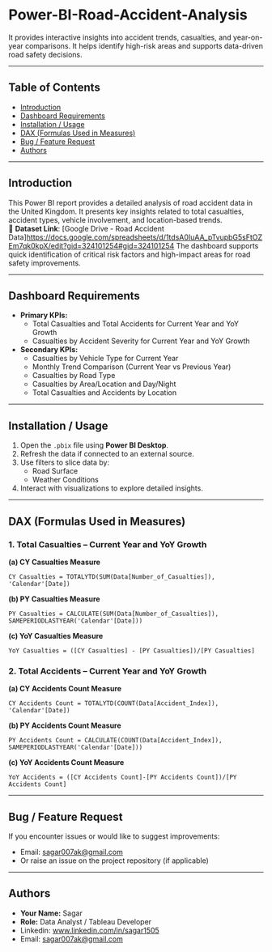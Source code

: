 # Power-BI-Road-Accident-Analysis
It provides interactive insights into accident trends, casualties, and year-on-year comparisons. It helps identify high-risk areas and supports data-driven road safety decisions.

---

## Table of Contents
- [Introduction](#introduction)
- [Dashboard Requirements](#dashboard-requirements)
- [Installation / Usage](#installation--usage)
- [DAX (Formulas Used in Measures)](#dax-formulas-used-in-measures)
- [Bug / Feature Request](#bug--feature-request)
- [Authors](#authors)

---

## Introduction

This Power BI report provides a detailed analysis of road accident data in the United Kingdom. It presents key insights related to total casualties, accident types, vehicle involvement, and location-based trends.  
🔗 **Dataset Link**: [Google Drive - Road Accident Data]https://docs.google.com/spreadsheets/d/1tdsA0IuAA_pTvupbG5sFtOZEm7qk0kpX/edit?gid=324101254#gid=324101254
The dashboard supports quick identification of critical risk factors and high-impact areas for road safety improvements.

---

## Dashboard Requirements

- **Primary KPIs:**
  - Total Casualties and Total Accidents for Current Year and YoY Growth
  - Casualties by Accident Severity for Current Year and YoY Growth
- **Secondary KPIs:**
  - Casualties by Vehicle Type for Current Year
  - Monthly Trend Comparison (Current Year vs Previous Year)
  - Casualties by Road Type
  - Casualties by Area/Location and Day/Night
  - Total Casualties and Accidents by Location

---

## Installation / Usage

1. Open the `.pbix` file using **Power BI Desktop**.
2. Refresh the data if connected to an external source.
3. Use filters to slice data by:
   - Road Surface
   - Weather Conditions
4. Interact with visualizations to explore detailed insights.

---

## DAX (Formulas Used in Measures)

### 1. Total Casualties – Current Year and YoY Growth

**(a) CY Casualties Measure**
```DAX
CY Casualties = TOTALYTD(SUM(Data[Number_of_Casualties]), 'Calendar'[Date])
```

**(b) PY Casualties Measure**
```DAX
PY Casualties = CALCULATE(SUM(Data[Number_of_Casualties]), SAMEPERIODLASTYEAR('Calendar'[Date]))
```

**(c) YoY Casualties Measure**
```DAX
YoY Casualties = ([CY Casualties] - [PY Casualties])/[PY Casualties]
```

### 2. Total Accidents – Current Year and YoY Growth

**(a) CY Accidents Count Measure**
```DAX
CY Accidents Count = TOTALYTD(COUNT(Data[Accident_Index]), 'Calendar'[Date])
```

**(b) PY Accidents Count Measure** 
```DAX
PY Accidents Count = CALCULATE(COUNT(Data[Accident_Index]), SAMEPERIODLASTYEAR('Calendar'[Date]))
```

**(c) YoY Accidents Count Measure** 
```DAX
YoY Accidents = ([CY Accidents Count]-[PY Accidents Count])/[PY Accidents Count]
```

---

## Bug / Feature Request

If you encounter issues or would like to suggest improvements:
- Email: sagar007ak@gmail.com
- Or raise an issue on the project repository (if applicable)

---

## Authors

- **Your Name:** Sagar
- **Role:** Data Analyst / Tableau Developer
- Linkedin: www.linkedin.com/in/sagar1505
- Email: sagar007ak@gmail.com
